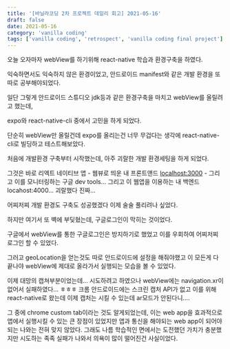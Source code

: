 ```yaml
---
title: '[바닐라코딩 2차 프로젝트 데일리 회고] 2021-05-16'
draft: false
date: 2021-05-16
category: 'vanilla coding'
tags: ['vanilla coding', 'retrospect', 'vanilla coding final project']
---
```


오늘 오자마자 webView를 하기위해 react-native 학습과 환경구축을 하였다.

익숙하면서도 익숙하지 않은 환경이었고, 안드로이드 manifest와 같은 개발 환경을 또 따로 공부해야되었다.

일단 그렇게 안드로이드 스튜디오 jdk등과 같은 환경구축을 마치고 webView를 올릴려고 했는데,

expo와 react-native-cli 중에서 고민을 하게 되었다.

단순히 webView만 올릴건데 expo를 올리는건 너무 무겁다는 생각에 react-native-cli로 빌딩하고 테스트해보았다.

처음에 개발환경 구축부터 시작했는데, 아주 괴랄한 개발 환경세팅을 하게 되었다.

그것은 바로 리엑트 네이티브 앱 - 웹뷰로 띄운 내 프론트앤드 [localhost:3000](http://localhost:3000) - 그리고 이를 모니터링하는 구글 dev tools... 그리고 이 웹앱을 이용하는 내 백엔드 locahost:4000... 괴랄했다 진짜...

어찌저찌 개발 환경도 구축도 성공했겠다 이제 술술 풀리려나 싶었다.

하지만 여기서 또 벽에 부딪혔는데, 구글로그인이 막히는 것이었다.

구글에서 webView를 통한 구글로그인은 방지하기로 했었고 이를 우회하여 어찌저찌 로그인 할 수 있었다.

그러고 geoLocation을 얻는것도 따로 안드로이드에 설정을 해줘야했고 이 모든게 다 끝나야 webView에 제대로 올라가서 실행되는 모습을 볼 수 있었다.

이제 대망의 캡쳐부분이었는데... 시도하려고 하였으나 webView에는 navigation.xr이 없어서 실패하였다... ㅎㅎㅎ 크롬 안드로이드에는 스크린 캡처 API가 없고 이를 위해 react-native로 왔는데 이제 캡처는 시킬 수 있는데 ar모드가 안된다니....

그 중에 chrome custom tab이라는 것도 알게되었는데, 이는 web app을 효과적으로 앱에서 실행시킬 수 있는 큰 장점이 있었지만 앱과 통신을 해야되는 web app이 되어야 되는 나와는 전혀 맞지 않았다. 그래도 나름 학습적인 면에서는 도전했던 가치가 충분했지만 시도하는 족족 실패가 나와서 의욕이 많이 떨어진건 사실이었다.